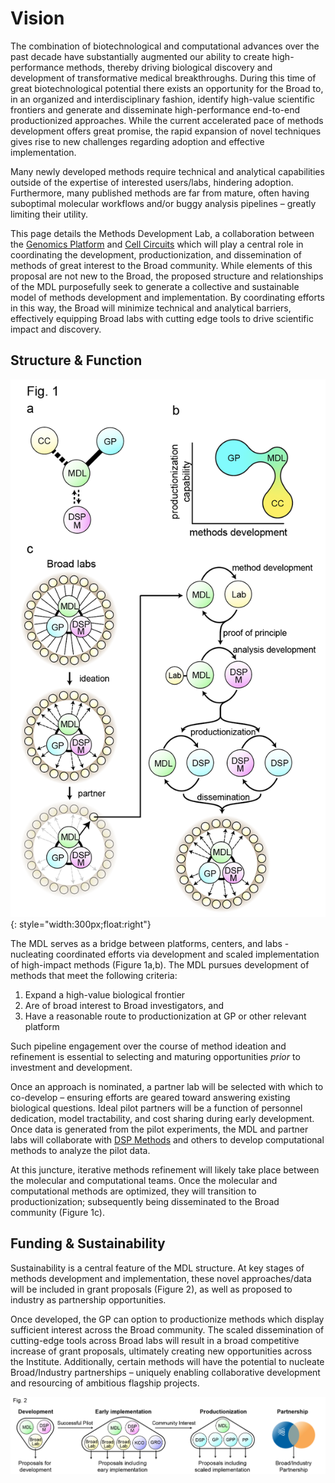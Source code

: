 # Vision

The combination of biotechnological and computational advances over the past decade have substantially augmented our ability to create high-performance methods, thereby driving biological discovery and development of transformative medical breakthroughs. During this time of great biotechnological potential there exists an opportunity for the Broad to, in an organized and interdisciplinary fashion, identify high-value scientific frontiers and generate and disseminate high-performance end-to-end productionized approaches. While the current accelerated pace of methods development offers great promise, the rapid expansion of novel techniques gives rise to new challenges regarding adoption and effective implementation. 

Many newly developed methods require technical and analytical capabilities outside of the expertise of interested users/labs, hindering adoption. Furthermore, many published methods are far from mature, often having suboptimal molecular workflows and/or buggy analysis pipelines – greatly limiting their utility. 

This page details the Methods Development Lab, a collaboration between the [Genomics Platform](https://www.broadinstitute.org/reading-and-editing-biology/genomics-platform) and [Cell Circuits](https://www.broadinstitute.org/genomeregulation-cellcircuitry-epigenomics) which will play a central role in coordinating the development, productionization, and dissemination of methods of great interest to the Broad community. While elements of this proposal are not new to the Broad, the proposed structure and relationships of the MDL purposefully seek to generate a collective and sustainable model of methods development and implementation. By coordinating efforts in this way, the Broad will minimize technical and analytical barriers, effectively equipping Broad labs with cutting edge tools to drive scientific impact and discovery. 

## Structure & Function

![Figure 1](img/fig1.png){: style="width:300px;float:right"}

The MDL serves as a bridge between platforms, centers, and labs - nucleating coordinated efforts via development and scaled implementation of high-impact methods (Figure 1a,b). The MDL pursues development of methods that meet the following criteria:

 1. Expand a high-value biological frontier
 1. Are of broad interest to Broad investigators, and
 1. Have a reasonable route to productionization at GP or other relevant platform

Such pipeline engagement over the course of method ideation and refinement is essential to selecting and maturing opportunities *prior* to investment and development. 

Once an approach is nominated, a partner lab will be selected with which to co-develop – ensuring efforts are geared toward answering existing biological questions. Ideal pilot partners will be a function of personnel dedication, model tractability, and cost sharing during early development. Once data is generated from the pilot experiments, the MDL and partner labs will collaborate with [DSP Methods](https://www.broadinstitute.org/data-sciences-platform) and others to develop computational methods to analyze the pilot data. 

At this juncture, iterative methods refinement will likely take place between the molecular and computational teams. Once the molecular and computational methods are optimized, they will transition to productionization; subsequently being disseminated to the Broad community (Figure 1c).

## Funding & Sustainability

Sustainability is a central feature of the MDL structure. At key stages of methods development and implementation, these novel approaches/data will be included in grant proposals (Figure 2), as well as proposed to industry as partnership opportunities. 

Once developed, the GP can option to productionize methods which display sufficient interest across the Broad community. The scaled dissemination of cutting-edge tools across Broad labs will result in a broad competitive increase of grant proposals, ultimately creating new opportunities across the Institute. Additionally, certain methods will have the potential to nucleate Broad/Industry partnerships – uniquely enabling collaborative development and resourcing of ambitious flagship projects.

![Figure 2](img/fig2.png)
